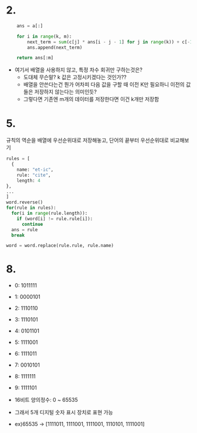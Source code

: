 # 2. 
```python
    ans = a[:]

    for i in range(k, m):
        next_term = sum(c[j] * ans[i - j - 1] for j in range(k)) + c[-1]
        ans.append(next_term)

    return ans[:m]
```

- 여기서 배열을 사용하지 않고, 특정 차수 회귀만 구하는것은?
  - 도대체 무슨말? k 값은 고정시키겠다는 것인가??
  - 배열을 안쓴다는건 뭔가 어차피 다음 값을 구할 때 이전 K만 필요하니 이전의 값들은 저장하지 않는다는 의미인듯?
  - 그렇다면 기존엔 m개의 데이터를 저장한다면 이건 k개만 저장함
 

# 5.
규칙의 역순을 배열에 우선순위대로 저장해놓고, 단어의 끝부터 우선순위대로 비교해보기
```Python
rules = [
  {
    name: "et-ic",
    rule: "cite",
    length: 4
},
...
]
word.reverse()
for(rule in rules):
  for(i in range(rule.length)):
    if (word[i] != rule.rule[i]):
      continue
  ans = rule
  break

word = word.replace(rule.rule, rule.name)
```

# 8.
- 0: 1011111
- 1: 0000101
- 2: 1110110
- 3: 1110101
- 4: 0101101
- 5: 1111001
- 6: 1111011
- 7: 0010101
- 8: 1111111
- 9: 1111101

- 16비트 양의정수: 0 ~ 65535
- 그래서 5개 디지털 숫자 표시 장치로 표현 가능
- ex)65535 -> [1111011, 1111001, 1111001, 1110101, 1111001]
